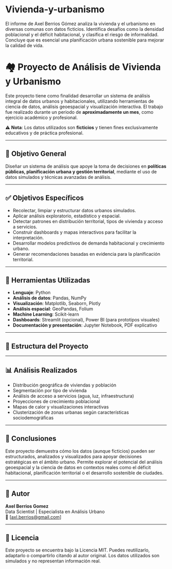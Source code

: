 # Vivienda-y-urbanismo
El informe de Axel Berrios Gómez analiza la vivienda y el urbanismo en diversas comunas con datos ficticios. Identifica desafíos como la densidad poblacional y el déficit habitacional, y clasifica el riesgo de informalidad. Concluye que es esencial una planificación urbana sostenible para mejorar la calidad de vida.

# 🏘️ Proyecto de Análisis de Vivienda y Urbanismo

Este proyecto tiene como finalidad desarrollar un sistema de análisis integral de datos urbanos y habitacionales, utilizando herramientas de ciencia de datos, análisis geoespacial y visualización interactiva. El trabajo fue realizado durante un periodo de **aproximadamente un mes**, como ejercicio académico y profesional.

⚠️ **Nota**: Los datos utilizados son **ficticios** y tienen fines exclusivamente educativos y de práctica profesional.

---

## 🎯 Objetivo General

Diseñar un sistema de análisis que apoye la toma de decisiones en **políticas públicas, planificación urbana y gestión territorial**, mediante el uso de datos simulados y técnicas avanzadas de análisis.

---

## ✅ Objetivos Específicos

- Recolectar, limpiar y estructurar datos urbanos simulados.
- Aplicar análisis exploratorio, estadístico y espacial.
- Detectar patrones en distribución territorial, tipos de vivienda y acceso a servicios.
- Construir dashboards y mapas interactivos para facilitar la interpretación.
- Desarrollar modelos predictivos de demanda habitacional y crecimiento urbano.
- Generar recomendaciones basadas en evidencia para la planificación territorial.

---

## 🧰 Herramientas Utilizadas

- **Lenguaje**: Python
- **Análisis de datos**: Pandas, NumPy
- **Visualización**: Matplotlib, Seaborn, Plotly
- **Análisis espacial**: GeoPandas, Folium
- **Machine Learning**: Scikit-learn
- **Dashboards**: Streamlit (opcional), Power BI (para prototipos visuales)
- **Documentación y presentación**: Jupyter Notebook, PDF explicativo

---

## 📁 Estructura del Proyecto


---

## 📊 Análisis Realizados

- Distribución geográfica de viviendas y población
- Segmentación por tipo de vivienda
- Análisis de acceso a servicios (agua, luz, infraestructura)
- Proyecciones de crecimiento poblacional
- Mapas de calor y visualizaciones interactivas
- Clusterización de zonas urbanas según características sociodemográficas

---

## 📌 Conclusiones

Este proyecto demuestra cómo los datos (aunque ficticios) pueden ser estructurados, analizados y visualizados para apoyar decisiones estratégicas en el ámbito urbano. Permite explorar el potencial del análisis geoespacial y la ciencia de datos en contextos reales como el déficit habitacional, planificación territorial o el desarrollo sostenible de ciudades.

---

## 👤 Autor

**Axel Berrios Gomez**  
Data Scientist | Especialista en Análisis Urbano  
📧 [axl.berrios@gmail.com]  

---

## 📢 Licencia

Este proyecto se encuentra bajo la Licencia MIT. Puedes reutilizarlo, adaptarlo o compartirlo citando al autor original. Los datos utilizados son simulados y no representan información real.

